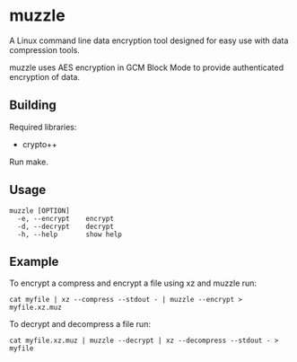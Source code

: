 # muzzle
A Linux command line data encryption tool designed for easy use with data compression tools.

muzzle uses AES encryption in GCM Block Mode to provide authenticated encryption of data.

## Building
Required libraries:
* crypto++

Run make.

## Usage
    muzzle [OPTION]
      -e, --encrypt    encrypt
      -d, --decrypt    decrypt
      -h, --help       show help

## Example
To encrypt a compress and encrypt a file using xz and muzzle run:

    cat myfile | xz --compress --stdout - | muzzle --encrypt > myfile.xz.muz

To decrypt and decompress a file run:

    cat myfile.xz.muz | muzzle --decrypt | xz --decompress --stdout - > myfile
